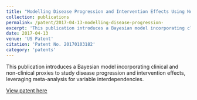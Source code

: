 ```yaml
---
title: "Modelling Disease Progression and Intervention Effects Using Non-Clinical Information Proxies for Clinical Information"
collection: publications
permalink: /patent/2017-04-13-modelling-disease-progression-
excerpt: 'This publication introduces a Bayesian model incorporating clinical and non-clinical proxies to study disease progression and intervention effects, leveraging meta-analysis for variable interdependencies.'
date: 2017-04-13
venue: 'US Patent'
citation: 'Patent No. 20170103182'
category: 'patents'
---
```

This publication introduces a Bayesian model incorporating clinical and non-clinical proxies to study disease progression and intervention effects, leveraging meta-analysis for variable interdependencies.

[View patent here](https://patents.justia.com/patent/20170103182)
